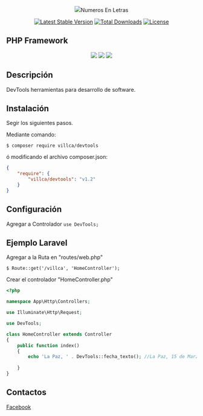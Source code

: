 <p align="center"><img src="https://avatars3.githubusercontent.com/u/34888056">Numeros En Letras</p>
<p align="center">
<a href="https://packagist.org/packages/villca/devtools"><img src="https://poser.pugx.org/villca/devtools/v/stable.svg" alt="Latest Stable Version"></a>
<a href="https://packagist.org/packages/villca/devtools"><img src="https://poser.pugx.org/villca/devtools/d/total.svg" alt="Total Downloads"></a>
<a href="https://packagist.org/packages/villca/devtools"><img src="https://poser.pugx.org/villca/devtools/license.svg" alt="License"></a>
</p>

## PHP Framework

<p align="center">
<img src="https://laravel.com/assets/img/components/logo-laravel.svg">
<img src="https://phalconphp.com/images/phalcon1.png">
<img src="https://symfony.com/logos/symfony_black_02.svg">
</p>

## Descripción
DevTools herramientas para desarrollo de software.

## Instalación
Segir los siguientes pasos.

Mediante comando:

    $ composer require villca/devtools

ó modificando el archivo composer.json:

```json
{
    "require": {
        "villca/devtools": "v1.2"
    }
}
```

## Configuración
Agregar a Controlador `use DevTools;`

## Ejemplo Laravel

Agregar a la Ruta en "routes/web.php"

    $ Route::get('/villca', 'HomeController');
    
Crear el controlador "HomeController.php"

```php
<?php

namespace App\Http\Controllers;

use Illuminate\Http\Request;

use DevTools;

class HomeController extends Controller
{
    public function index()
    {
        echo 'La Paz, ' . DevTools::fecha_texto(); //La Paz, 15 de Marzo de 2018
        
    }
}
```

## Contactos

 [Facebook](https://www.facebook.com/JhessuVillca)
